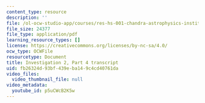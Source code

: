 ```yaml
---
content_type: resource
description: ''
file: /ol-ocw-studio-app/courses/res-hs-001-chandra-astrophysics-institute/p5uCWcB2K5w_transcript.pdf
file_size: 24377
file_type: application/pdf
learning_resource_types: []
license: https://creativecommons.org/licenses/by-nc-sa/4.0/
ocw_type: OCWFile
resourcetype: Document
title: Investigation 2, Part 4 transcript
uid: fb26324d-93bf-439e-ba14-9c4cd40761da
video_files:
  video_thumbnail_file: null
video_metadata:
  youtube_id: p5uCWcB2K5w
---
```

